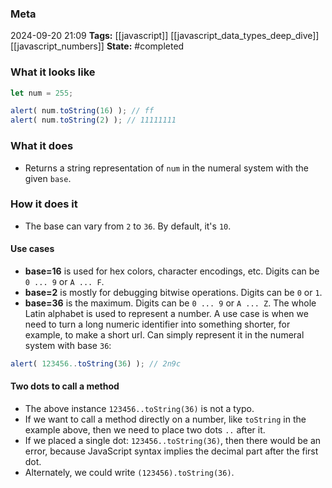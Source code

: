 ### Meta
2024-09-20 21:09
**Tags:** [[javascript]] [[javascript_data_types_deep_dive]] [[javascript_numbers]]
**State:** #completed  

### What it looks like
```JavaScript title:app.js
let num = 255;

alert( num.toString(16) ); // ff
alert( num.toString(2) ); // 11111111
```

### What it does
- Returns a string representation of `num` in the numeral system with the given `base`.

### How it does it
- The base can vary from `2` to `36`. By default, it's `10`.

#### Use cases
- **base=16** is used for hex colors, character encodings, etc. Digits can be `0 ... 9` or `A ... F`.
- **base=2** is mostly for debugging bitwise operations. Digits can be `0` or `1`.
- **base=36** is the maximum. Digits can be `0 ... 9` or `A ... Z`. The whole Latin alphabet is used to represent a number. A use case is when we need to turn a long numeric identifier into something shorter, for example, to make a short url. Can simply represent it in the numeral system with base `36`:

```JavaScript title:app.js
alert( 123456..toString(36) ); // 2n9c
```

#### Two dots to call a method
- The above instance `123456..toString(36)` is not a typo.
- If we want to call a method directly on a number, like `toString` in the example above, then we need to place two dots `..` after it.
- If we placed a single dot: `123456..toString(36)`, then there would be an error, because JavaScript syntax implies the decimal part after the first dot.
- Alternately, we could write `(123456).toString(36)`.